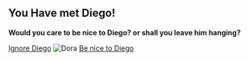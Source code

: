 ## You Have met Diego!
**Would you care to be nice to Diego? or shall you leave him hanging?**


[Ignore Diego](find-swip.md)
![Dora](https://images.app.goo.gl/3WWRdCuZ5hWVV1o9A)
[Be nice to Diego](go-parade.md)